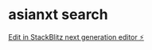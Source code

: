 # asianxt search

[Edit in StackBlitz next generation editor ⚡️](https://stackblitz.com/~/github.com/varunsaagar/asianxtsearch)
